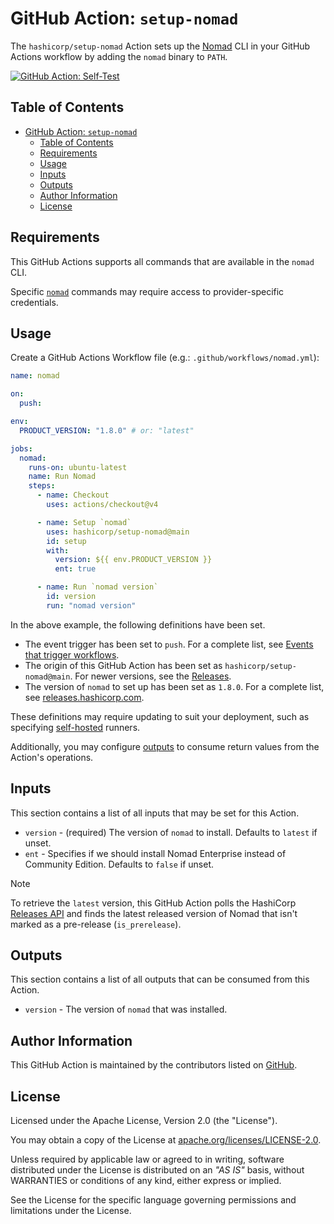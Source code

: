 # GitHub Action: `setup-nomad`

The `hashicorp/setup-nomad` Action sets up the [Nomad](https://www.nomadproject.io) CLI in your GitHub Actions workflow by adding the `nomad` binary to `PATH`.

[![GitHub Action: Self-Test](https://github.com/hashicorp/setup-nomad/actions/workflows/actions-self-test.yml/badge.svg?branch=main)](https://github.com/hashicorp/setup-nomad/actions/workflows/actions-self-test.yml)

## Table of Contents

<!-- TOC -->
* [GitHub Action: `setup-nomad`](#github-action-setup-nomad)
  * [Table of Contents](#table-of-contents)
  * [Requirements](#requirements)
  * [Usage](#usage)
  * [Inputs](#inputs)
  * [Outputs](#outputs)
  * [Author Information](#author-information)
  * [License](#license)
<!-- TOC -->

## Requirements

This GitHub Actions supports all commands that are available in the `nomad` CLI.

Specific [`nomad`](https://developer.hashicorp.com/nomad/docs/commands) commands may require access to provider-specific credentials.

## Usage

Create a GitHub Actions Workflow file (e.g.: `.github/workflows/nomad.yml`):

```yaml
name: nomad

on:
  push:

env:
  PRODUCT_VERSION: "1.8.0" # or: "latest"

jobs:
  nomad:
    runs-on: ubuntu-latest
    name: Run Nomad
    steps:
      - name: Checkout
        uses: actions/checkout@v4

      - name: Setup `nomad`
        uses: hashicorp/setup-nomad@main
        id: setup
        with:
          version: ${{ env.PRODUCT_VERSION }}
          ent: true

      - name: Run `nomad version`
        id: version
        run: "nomad version"
```

In the above example, the following definitions have been set.

- The event trigger has been set to `push`. For a complete list, see [Events that trigger workflows](https://docs.github.com/en/actions/using-workflows/events-that-trigger-workflows).
- The origin of this GitHub Action has been set as `hashicorp/setup-nomad@main`. For newer versions, see the [Releases](https://github.com/hashicorp/setup-nomad/releases).
- The version of `nomad` to set up has been set as `1.8.0`. For a complete list, see [releases.hashicorp.com](https://releases.hashicorp.com/nomad/).

These definitions may require updating to suit your deployment, such as specifying [self-hosted](https://docs.github.com/en/actions/using-workflows/workflow-syntax-for-github-actions#choosing-self-hosted-runners) runners.

Additionally, you may configure [outputs](https://docs.github.com/en/actions/using-workflows/workflow-syntax-for-github-actions#example-defining-outputs-for-a-job) to consume return values from the Action's operations.

## Inputs

This section contains a list of all inputs that may be set for this Action.

- `version` - (required) The version of `nomad` to install. Defaults to `latest` if unset.
- `ent` - Specifies if we should install Nomad Enterprise instead of Community Edition. Defaults to `false` if unset.

> [!NOTE]
> To retrieve the `latest` version, this GitHub Action polls the HashiCorp [Releases API](https://api.releases.hashicorp.com/v1/releases/nomad) and finds the latest released version of Nomad that isn't marked as a pre-release (`is_prerelease`).

## Outputs

This section contains a list of all outputs that can be consumed from this Action.

- `version` -  The version of `nomad` that was installed.

## Author Information

This GitHub Action is maintained by the contributors listed on [GitHub](https://github.com/hashicorp/setup-nomad/graphs/contributors).

## License

Licensed under the Apache License, Version 2.0 (the "License").

You may obtain a copy of the License at [apache.org/licenses/LICENSE-2.0](http://www.apache.org/licenses/LICENSE-2.0).

Unless required by applicable law or agreed to in writing, software distributed under the License is distributed on an _"AS IS"_ basis, without WARRANTIES or conditions of any kind, either express or implied.

See the License for the specific language governing permissions and limitations under the License.
